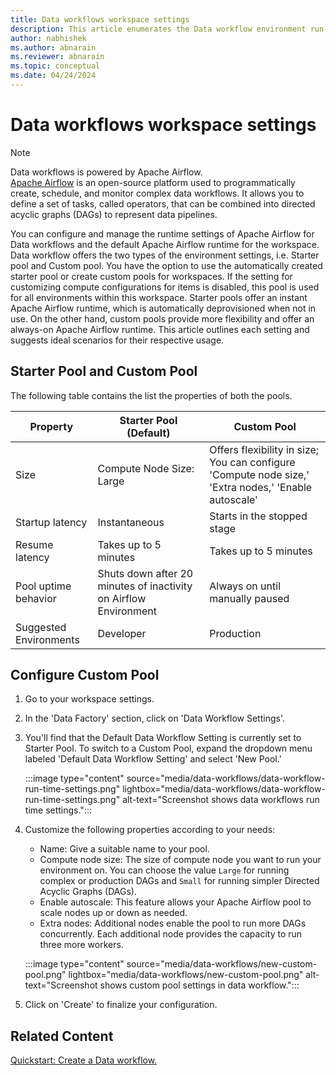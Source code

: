 ```yaml
---
title: Data workflows workspace settings
description: This article enumerates the Data workflow environment run-time configurations.
author: nabhishek
ms.author: abnarain
ms.reviewer: abnarain
ms.topic: conceptual
ms.date: 04/24/2024
---
```


# Data workflows workspace settings

> [!NOTE]
> Data workflows is powered by Apache Airflow. </br> [Apache Airflow](https://airflow.apache.org/) is an open-source platform used to programmatically create, schedule, and monitor complex data workflows. It allows you to define a set of tasks, called operators, that can be combined into directed acyclic graphs (DAGs) to represent data pipelines.

You can configure and manage the runtime settings of Apache Airflow for Data workflows and the default Apache Airflow runtime for the workspace. Data workflow offers the two types of the environment settings, i.e. Starter pool and Custom pool. You have the option to use the automatically created starter pool or create custom pools for workspaces. If the setting for customizing compute configurations for items is disabled, this pool is used for all environments within this workspace. Starter pools offer an instant Apache Airflow runtime, which is automatically deprovisioned when not in use. On the other hand, custom pools provide more flexibility and offer an always-on Apache Airflow runtime. This article outlines each setting and suggests ideal scenarios for their respective usage.

## Starter Pool and Custom Pool

The following table contains the list the properties of both the pools.

|Property  |Starter Pool (Default)  |Custom Pool
|---------|---------|------|
|Size|Compute Node Size: Large|Offers flexibility in size; You can configure 'Compute node size,' 'Extra nodes,' 'Enable autoscale'|
|Startup latency|Instantaneous|Starts in the stopped stage| 
|Resume latency|Takes up to 5 minutes|Takes up to 5 minutes|
|Pool uptime behavior|Shuts down after 20 minutes of inactivity on Airflow Environment | Always on until manually paused|
|Suggested Environments| Developer| Production|


## Configure Custom Pool

1. Go to your workspace settings.
2. In the 'Data Factory' section, click on 'Data Workflow Settings'.
3. You'll find that the Default Data Workflow Setting is currently set to Starter Pool. To switch to a Custom Pool, expand the dropdown menu labeled 'Default Data Workflow Setting' and select 'New Pool.'

    :::image type="content" source="media/data-workflows/data-workflow-run-time-settings.png" lightbox="media/data-workflows/data-workflow-run-time-settings.png" alt-text="Screenshot shows data workflows run time settings.":::

4. Customize the following properties according to your needs:
    - Name: Give a suitable name to your pool.
    - Compute node size: The size of compute node you want to run your environment on. You can choose the value `Large` for running complex or production DAGs and `Small` for running simpler Directed Acyclic Graphs (DAGs).
    - Enable autoscale: This feature allows your Apache Airflow pool to scale nodes up or down as needed.
    - Extra nodes: Additional nodes enable the pool to run more DAGs concurrently. Each additional node provides the capacity to run three more workers.

    :::image type="content" source="media/data-workflows/new-custom-pool.png" lightbox="media/data-workflows/new-custom-pool.png" alt-text="Screenshot shows custom pool settings in data workflow.":::

5. Click on 'Create' to finalize your configuration.


## Related Content

[Quickstart: Create a Data workflow.](../data-factory/create-data-workflows.md)
